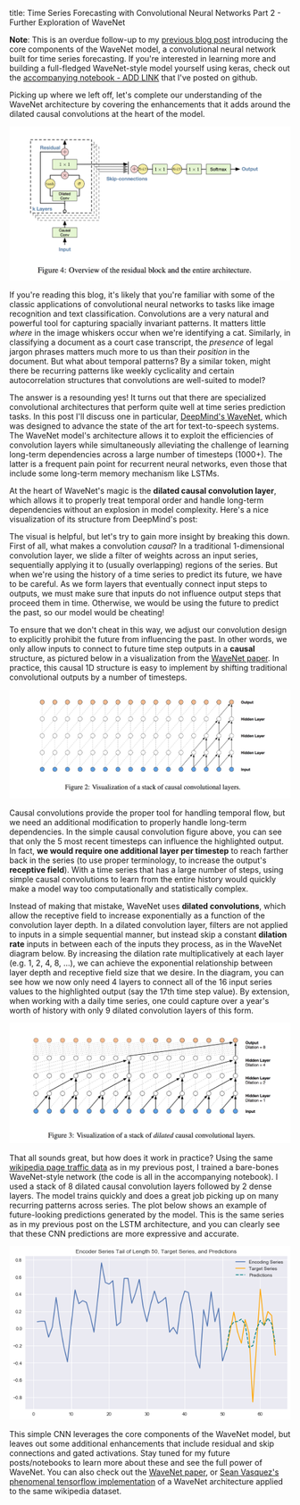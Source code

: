 title: Time Series Forecasting with Convolutional Neural Networks Part 2 - Further Exploration of WaveNet

**Note**: This is an overdue follow-up to my [previous blog post](https://jeddy92.github.io/JEddy92.github.io/ts_seq2seq_conv/) introducing the core components of the WaveNet model, a convolutional neural network built for time series forecasting. If you're interested in learning more and building a full-fledged WaveNet-style model yourself using keras, check out the [accompanying notebook - ADD LINK]() that I've posted on github.

Picking up where we left off, let's complete our understanding of the WaveNet architecture by covering the enhancements that it adds around the dilated causal convolutions at the heart of the model.   

![WaveNet_block](/images/ts_conv/WaveNet_residblock.png)

If you're reading this blog, it's likely that you're familiar with some of the classic applications of convolutional neural networks to tasks like image recognition and text classification. Convolutions are a very natural and powerful tool for capturing spacially invariant patterns. It matters little *where* in the image whiskers occur when we're identifying a cat. Similarly, in classifying a document as a court case transcript, the *presence* of legal jargon phrases matters much more to us than their *position* in the document. But what about temporal patterns? By a similar token, might there be recurring patterns like weekly cyclicality and certain autocorrelation structures that convolutions are well-suited to model?

The answer is a resounding yes! It turns out that there are specialized convolutional architectures that perform quite well at time series prediction tasks. In this post I'll discuss one in particular, [DeepMind's WaveNet](https://deepmind.com/blog/wavenet-generative-model-raw-audio/), which was designed to advance the state of the art for text-to-speech systems. The WaveNet model's architecture allows it to exploit the efficiencies of convolution layers while simultaneously alleviating the challenge of learning long-term dependencies across a large number of timesteps (1000+). The latter is a frequent pain point for recurrent neural networks, even those that include some long-term memory mechanism like LSTMs. 

At the heart of WaveNet's magic is the **dilated causal convolution layer**, which allows it to properly treat temporal order and handle long-term dependencies without an explosion in model complexity. Here's a nice visualization of its structure from DeepMind's post:   

The visual is helpful, but let's try to gain more insight by breaking this down. First of all, what makes a convolution *causal*? In a traditional 1-dimensional convolution layer, we slide a filter of weights across an input series, sequentially applying it to (usually overlapping) regions of the series. But when we're using the history of a time series to predict its future, we have to be careful. As we form layers that eventually connect input steps to outputs, we must make sure that inputs do not influence output steps that proceed them in time. Otherwise, we would be using the future to predict the past, so our model would be cheating!       

To ensure that we don't cheat in this way, we adjust our convolution design to explicitly prohibit the future from influencing the past. In other words, we only allow inputs to connect to future time step outputs in a **causal** structure, as pictured below in a visualization from the [WaveNet paper](https://arxiv.org/pdf/1609.03499.pdf). In practice, this causal 1D structure is easy to implement by shifting traditional convolutional outputs by a number of timesteps.


![dilated_conv](/images/ts_conv/WaveNet_causalconv.png)

Causal convolutions provide the proper tool for handling temporal flow, but we need an additional modification to properly handle long-term dependencies. In the simple causal convolution figure above, you can see that only the 5 most recent timesteps can influence the highlighted output. In fact, **we would require one additional layer per timestep** to reach farther back in the series (to use proper terminology, to increase the output's **receptive field**). With a time series that has a large number of steps, using simple causal convolutions to learn from the entire history would quickly make a model way too computationally and statistically complex. 

Instead of making that mistake, WaveNet uses **dilated convolutions**, which allow the receptive field to increase exponentially as a function of the convolution layer depth. In a dilated convolution layer, filters are not applied to inputs in a simple sequential manner, but instead skip a constant **dilation rate** inputs in between each of the inputs they process, as in the WaveNet diagram below. By increasing the dilation rate multiplicatively at each layer (e.g. 1, 2, 4, 8, ...), we can achieve the exponential relationship between layer depth and receptive field size that we desire. In the diagram, you can see how we now only need 4 layers to connect all of the 16 input series values to the highlighted output (say the 17th time step value). By extension, when working with a daily time series, one could capture over a year's worth of history with only 9 dilated convolution layers of this form.

![dilated_conv](/images/ts_conv/WaveNet_dilatedconv.png)

That all sounds great, but how does it work in practice? Using the same [wikipedia page traffic data](https://www.kaggle.com/c/web-traffic-time-series-forecasting) as in my previous post, I trained a bare-bones WaveNet-style network (the code is all in the accompanying notebook). I used a stack of 8 dilated causal convolution layers followed by 2 dense layers. The model trains quickly and does a great job picking up on many recurring patterns across series. The plot below shows an example of future-looking predictions generated by the model. This is the same series as in my previous post on the LSTM architecture, and you can clearly see that these CNN predictions are more expressive and accurate.      

![ts_preds](/images/ts_conv/conv_preds.png)

This simple CNN leverages the core components of the WaveNet model, but leaves out some additional enhancements that include residual and skip connections and gated activations. Stay tuned for my future posts/notebooks to learn more about these and see the full power of WaveNet. You can also check out the [WaveNet paper](https://arxiv.org/pdf/1609.03499.pdf), or [Sean Vasquez's phenomenal tensorflow implementation](https://github.com/sjvasquez/web-traffic-forecasting) of a WaveNet architecture applied to the same wikipedia dataset.  



